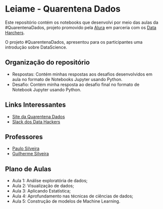 # Leiame - Quarentena Dados

Este repositório contém os notebooks que desenvolvi por meio das aulas da #QuarentenaDados, projeto promovido pela <a href="http://www.alura.com.br" target="_blank">Alura</a> em parceria com os <a href="https://datahackers.com.br/" target="_blank">Data Harchers</a>.

O projeto #QuarentenaDados, apresentou para os participantes uma introdução sobre DataScience. 

## Organização do repositório

* Respostas: Contém minhas respostas aos desafios desenvolvidos em aula no formato de Notebooks Jupyter usando Python.
* Desafio: Contém minha resposta ao desafio final no formato de Notebook Jupyter usando Python.

## Links Interessantes

* <a href="https://www.alura.com.br/quarentenadados" target="_blank">Site da Quarentena Dados</a>
* <a href="https://datahackersbr.slack.com/join/shared_invite/zt-fqy9ggld-COVH~aHk0DPe07DPBE1FJA#/" target="_blank">Slack dos Data Hackers</a>

## Professores

* <a href="https://www.caelum.com.br/instrutor-paulo-silveira" target="_blank">Paulo Silveira</a>
* <a href="https://www.caelum.com.br/instrutor-guilherme-silveira" target="_blank">Guilherme Silveira</a>

## Plano de Aulas

* Aula 1: Análise exploratória de dados;
* Aula 2: Visualização de dados;
* Aula 3: Aplicando Estatística;
* Aula 4: Aprofundamento nas técnicas de ciências de dados;
* Aula 5: Construção de modelos de Machine Learning.
